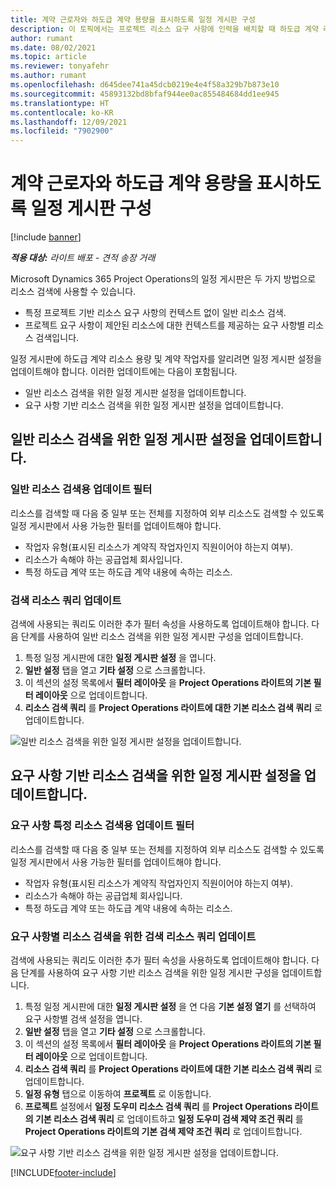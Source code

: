 ```yaml
---
title: 계약 근로자와 하도급 계약 용량을 표시하도록 일정 게시판 구성
description: 이 토픽에서는 프로젝트 리소스 요구 사항에 인력을 배치할 때 하도급 계약 리소스 용량을 표시하도록 Microsoft Dynamics 365 Project Operations의 일정 게시판을 구성하는 방법에 대해 설명합니다.
author: rumant
ms.date: 08/02/2021
ms.topic: article
ms.reviewer: tonyafehr
ms.author: rumant
ms.openlocfilehash: d645dee741a45dcb0219e4e4f58a329b7b873e10
ms.sourcegitcommit: 45893132bd8bfaf944ee0ac855484684dd1ee945
ms.translationtype: HT
ms.contentlocale: ko-KR
ms.lasthandoff: 12/09/2021
ms.locfileid: "7902900"
---
```

# <a name="configure-schedule-board-to-show-contract-workers-and-subcontracted-capacity"></a>계약 근로자와 하도급 계약 용량을 표시하도록 일정 게시판 구성 

[!include [banner](../../includes/dataverse-preview.md)]

_**적용 대상:** 라이트 배포 - 견적 송장 거래_

Microsoft Dynamics 365 Project Operations의 일정 게시판은 두 가지 방법으로 리소스 검색에 사용할 수 있습니다.

- 특정 프로젝트 기반 리소스 요구 사항의 컨텍스트 없이 일반 리소스 검색.
- 프로젝트 요구 사항이 제안된 리소스에 대한 컨텍스트를 제공하는 요구 사항별 리소스 검색입니다.

일정 게시판에 하도급 계약 리소스 용량 및 계약 작업자를 알리려면 일정 게시판 설정을 업데이트해야 합니다. 이러한 업데이트에는 다음이 포함됩니다. 
- 일반 리소스 검색을 위한 일정 게시판 설정을 업데이트합니다.
- 요구 사항 기반 리소스 검색을 위한 일정 게시판 설정을 업데이트합니다.

## <a name="update-schedule-board-settings-for-general-resource-search"></a>일반 리소스 검색을 위한 일정 게시판 설정을 업데이트합니다.
### <a name="update-filters-for-general-resource-search"></a>일반 리소스 검색용 업데이트 필터
리소스를 검색할 때 다음 중 일부 또는 전체를 지정하여 외부 리소스도 검색할 수 있도록 일정 게시판에서 사용 가능한 필터를 업데이트해야 합니다.
  - 작업자 유형(표시된 리소스가 계약직 작업자인지 직원이어야 하는지 여부).
  - 리소스가 속해야 하는 공급업체 회사입니다.
  - 특정 하도급 계약 또는 하도급 계약 내용에 속하는 리소스.
    
### <a name="update-retrieve-resource-query"></a>검색 리소스 쿼리 업데이트
검색에 사용되는 쿼리도 이러한 추가 필터 속성을 사용하도록 업데이트해야 합니다. 다음 단계를 사용하여 일반 리소스 검색을 위한 일정 게시판 구성을 업데이트합니다.  
1. 특정 일정 게시판에 대한 **일정 게시판 설정** 을 엽니다.
2. **일반 설정** 탭을 열고 **기타 설정** 으로 스크롤합니다.
3. 이 섹션의 설정 목록에서 **필터 레이아웃** 을 **Project Operations 라이트의 기본 필터 레이아웃** 으로 업데이트합니다.
4. **리소스 검색 쿼리** 를 **Project Operations 라이트에 대한 기본 리소스 검색 쿼리** 로 업데이트합니다.

![일반 리소스 검색을 위한 일정 게시판 설정을 업데이트합니다.](../media/BoardSettings.png)  

## <a name="update-schedule-board-settings-for-requirementbased-resource-search"></a>요구 사항 기반 리소스 검색을 위한 일정 게시판 설정을 업데이트합니다.
### <a name="update-filters-for-requirement-specific-resource-search"></a>요구 사항 특정 리소스 검색용 업데이트 필터 
리소스를 검색할 때 다음 중 일부 또는 전체를 지정하여 외부 리소스도 검색할 수 있도록 일정 게시판에서 사용 가능한 필터를 업데이트해야 합니다.
 - 작업자 유형(표시된 리소스가 계약직 작업자인지 직원이어야 하는지 여부).
 - 리소스가 속해야 하는 공급업체 회사입니다.
 - 특정 하도급 계약 또는 하도급 계약 내용에 속하는 리소스.

### <a name="update-retrieve-resource-query-for-requirement-specific-resource-search"></a>요구 사항별 리소스 검색을 위한 검색 리소스 쿼리 업데이트 
검색에 사용되는 쿼리도 이러한 추가 필터 속성을 사용하도록 업데이트해야 합니다. 다음 단계를 사용하여 요구 사항 기반 리소스 검색을 위한 일정 게시판 구성을 업데이트합니다.

1. 특정 일정 게시판에 대한 **일정 게시판 설정** 을 연 다음 **기본 설정 열기** 를 선택하여 요구 사항별 검색 설정을 엽니다.
2. **일반 설정** 탭을 열고 **기타 설정** 으로 스크롤합니다.
3. 이 섹션의 설정 목록에서 **필터 레이아웃** 을 **Project Operations 라이트의 기본 필터 레이아웃** 으로 업데이트합니다.
4. **리소스 검색 쿼리** 를 **Project Operations 라이트에 대한 기본 리소스 검색 쿼리** 로 업데이트합니다.
5. **일정 유형** 탭으로 이동하여 **프로젝트** 로 이동합니다.
6. **프로젝트** 설정에서 **일정 도우미 리소스 검색 쿼리** 를 **Project Operations 라이트의 기본 리소스 검색 쿼리** 로 업데이트하고 **일정 도우미 검색 제약 조건 쿼리** 를 **Project Operations 라이트의 기본 검색 제약 조건 쿼리** 로 업데이트합니다.

![요구 사항 기반 리소스 검색을 위한 일정 게시판 설정을 업데이트합니다.](../media/SASettings.png)  

[!INCLUDE[footer-include](../../includes/footer-banner.md)]
